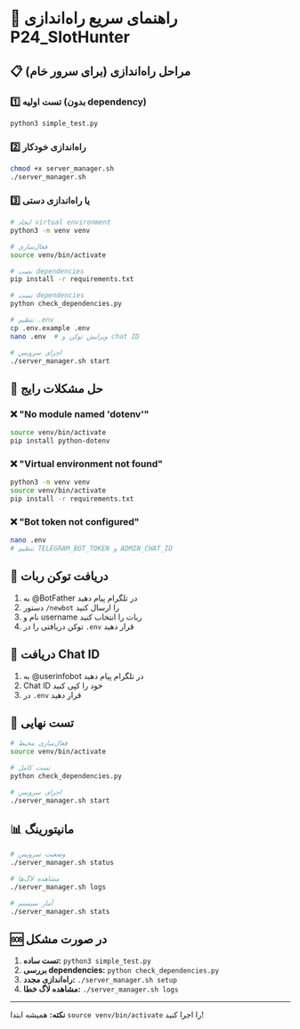 # 🚀 راهنمای سریع راه‌اندازی P24_SlotHunter

## 📋 **مراحل راه‌اندازی (برای سرور خام)**

### 1️⃣ **تست اولیه (بدون dependency)**
```bash
python3 simple_test.py
```

### 2️⃣ **راه‌اندازی خودکار**
```bash
chmod +x server_manager.sh
./server_manager.sh
```

### 3️⃣ **یا راه‌اندازی دستی**
```bash
# ایجاد virtual environment
python3 -m venv venv

# فعال‌سازی
source venv/bin/activate

# نصب dependencies
pip install -r requirements.txt

# تست dependencies
python check_dependencies.py

# تنظیم .env
cp .env.example .env
nano .env  # ویرایش توکن و chat ID

# اجرای سرویس
./server_manager.sh start
```

## 🔧 **حل مشکلات رایج**

### ❌ **"No module named 'dotenv'"**
```bash
source venv/bin/activate
pip install python-dotenv
```

### ❌ **"Virtual environment not found"**
```bash
python3 -m venv venv
source venv/bin/activate
pip install -r requirements.txt
```

### ❌ **"Bot token not configured"**
```bash
nano .env
# تنظیم TELEGRAM_BOT_TOKEN و ADMIN_CHAT_ID
```

## 📱 **دریافت توکن ربات**

1. به @BotFather در تلگرام پیام دهید
2. دستور `/newbot` را ارسال کنید
3. نام و username ربات را انتخاب کنید
4. توکن دریافتی را در `.env` قرار دهید

## 👤 **دریافت Chat ID**

1. به @userinfobot در تلگرام پیام دهید
2. Chat ID خود را کپی کنید
3. در `.env` قرار دهید

## 🎯 **تست نهایی**

```bash
# فعال‌سازی محیط
source venv/bin/activate

# تست کامل
python check_dependencies.py

# اجرای سرویس
./server_manager.sh start
```

## 📊 **مانیتورینگ**

```bash
# وضعیت سرویس
./server_manager.sh status

# مشاهده لاگ‌ها
./server_manager.sh logs

# آمار سیستم
./server_manager.sh stats
```

## 🆘 **در صورت مشکل**

1. **تست ساده:** `python3 simple_test.py`
2. **بررسی dependencies:** `python check_dependencies.py`
3. **راه‌اندازی مجدد:** `./server_manager.sh setup`
4. **مشاهده لاگ خطا:** `./server_manager.sh logs`

---

**نکته:** همیشه ابتدا `source venv/bin/activate` را اجرا کنید!